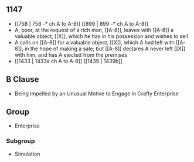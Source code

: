 ## 1147
- [[758 | 758 -* ch A to A-8]] [[899 | 899 -* ch A to A-8]] 
- A, poor, at the request of a rich man, [[A-8]], leaves with [[A-8]] a valuable object, [[X]], which he has in his possession and wishes to sell
- A calls on [[A-8]] for a valuable object, [[X]], which A had left with [[A-8]], in the hope of making a sale; but [[A-8]] declares A never left [[X]] with him, and has A ejected from the premises
- [[1433 | 1433a ch A to A-8]] [[1439 | 1439b]] 

## B Clause
- Being Impelled by an Unusual Motive to Engage in Crafty Enterprise

## Group
- Enterprise

### Subgroup
- Simulation

